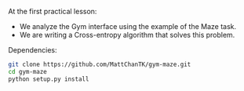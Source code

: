 At the first practical lesson:
- We analyze the Gym interface using the example of the Maze task.
- We are writing a Cross-entropy algorithm that solves this problem.

Dependencies: <br>
```bash
git clone https://github.com/MattChanTK/gym-maze.git
cd gym-maze
python setup.py install
```
